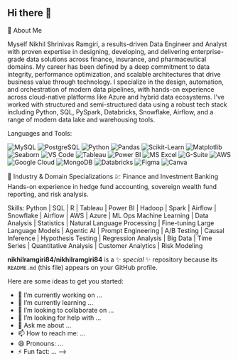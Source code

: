 ## Hi there 👋

🌟 About Me

Myself Nikhil Shrinivas Ramgiri, a results-driven Data Engineer and Analyst with proven expertise in designing, developing, and delivering enterprise-grade data solutions across finance, insurance, and pharmaceutical domains. My career has been defined by a deep commitment to data integrity, performance optimization, and scalable architectures that drive business value through technology.
I specialize in the design, automation, and orchestration of modern data pipelines, with hands-on experience across cloud-native platforms like Azure and hybrid data ecosystems. I’ve worked with structured and semi-structured data using a robust tech stack including Python, SQL, PySpark, Databricks, Snowflake, Airflow, and a range of modern data lake and warehousing tools.

Languages and Tools:

<p align="left"> <img src="https://img.shields.io/badge/MySQL-4479A1?style=for-the-badge&logo=mysql&logoColor=white" alt="MySQL"/> <img src="https://img.shields.io/badge/PostgreSQL-336791?style=for-the-badge&logo=postgresql&logoColor=white" alt="PostgreSQL"/> <img src="https://img.shields.io/badge/Python-3776AB?style=for-the-badge&logo=python&logoColor=white" alt="Python"/> <img src="https://img.shields.io/badge/Pandas-150458?style=for-the-badge&logo=pandas&logoColor=white" alt="Pandas"/> <img src="https://img.shields.io/badge/Scikit--Learn-F7931E?style=for-the-badge&logo=scikit-learn&logoColor=black" alt="Scikit-Learn"/> <img src="https://img.shields.io/badge/Matplotlib-11557C?style=for-the-badge&logo=matplotlib&logoColor=white" alt="Matplotlib"/> <img src="https://img.shields.io/badge/Seaborn-76B7B2?style=for-the-badge" alt="Seaborn"/> <img src="https://img.shields.io/badge/VS%20Code-007ACC?style=for-the-badge&logo=visual-studio-code&logoColor=white" alt="VS Code"/> <img src="https://img.shields.io/badge/Tableau-E97627?style=for-the-badge&logo=tableau&logoColor=white" alt="Tableau"/> <img src="https://img.shields.io/badge/Power%20BI-F2C811?style=for-the-badge&logo=powerbi&logoColor=black" alt="Power BI"/> <img src="https://img.shields.io/badge/MS%20Excel-217346?style=for-the-badge&logo=microsoft-excel&logoColor=white" alt="MS Excel"/> <img src="https://img.shields.io/badge/G%20Suite-4285F4?style=for-the-badge&logo=googleworkspace&logoColor=white" alt="G-Suite"/> <img src="https://img.shields.io/badge/AWS-232F3E?style=for-the-badge&logo=amazon-aws&logoColor=white" alt="AWS"/> <img src="https://img.shields.io/badge/Google%20Cloud-4285F4?style=for-the-badge&logo=google-cloud&logoColor=white" alt="Google Cloud"/> <img src="https://img.shields.io/badge/MongoDB-47A248?style=for-the-badge&logo=mongodb&logoColor=white" alt="MongoDB"/> <img src="https://img.shields.io/badge/Databricks-E0201B?style=for-the-badge&logo=databricks&logoColor=white" alt="Databricks"/> <img src="https://img.shields.io/badge/Figma-F24E1E?style=for-the-badge&logo=figma&logoColor=white" alt="Figma"/> <img src="https://img.shields.io/badge/Canva-00C4CC?style=for-the-badge&logo=canva&logoColor=white" alt="Canva"/> </p>

🏢 Industry & Domain Specializations
💹 Finance and Investment Banking
Hands-on experience in hedge fund accounting, sovereign wealth fund reporting, and risk analysis.

Skills:
Python | SQL | R | Tableau | Power BI | Hadoop | Spark | Airflow | Snowflake | Airflow | AWS | Azure | ML Ops
Machine Learning | Data Analysis | Statistics | Natural Language Processing | Fine-tuning Large Language Models | Agentic AI | Prompt Engineering | A/B Testing | Causal Inference | Hypothesis Testing | Regression Analysis | Big Data | Time Series | Quantitative Analysis | Customer Analytics | Risk Modeling

**nikhilramgiri84/nikhilramgiri84** is a ✨ _special_ ✨ repository because its `README.md` (this file) appears on your GitHub profile.

Here are some ideas to get you started:

- 🔭 I’m currently working on ...
- 🌱 I’m currently learning ...
- 👯 I’m looking to collaborate on ...
- 🤔 I’m looking for help with ...
- 💬 Ask me about ...
- 📫 How to reach me: ...
- 😄 Pronouns: ...
- ⚡ Fun fact: ...
-->
